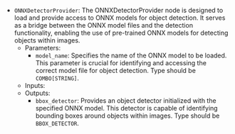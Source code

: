- `ONNXDetectorProvider`: The ONNXDetectorProvider node is designed to load and provide access to ONNX models for object detection. It serves as a bridge between the ONNX model files and the detection functionality, enabling the use of pre-trained ONNX models for detecting objects within images.
    - Parameters:
        - `model_name`: Specifies the name of the ONNX model to be loaded. This parameter is crucial for identifying and accessing the correct model file for object detection. Type should be `COMBO[STRING]`.
    - Inputs:
    - Outputs:
        - `bbox_detector`: Provides an object detector initialized with the specified ONNX model. This detector is capable of identifying bounding boxes around objects within images. Type should be `BBOX_DETECTOR`.
